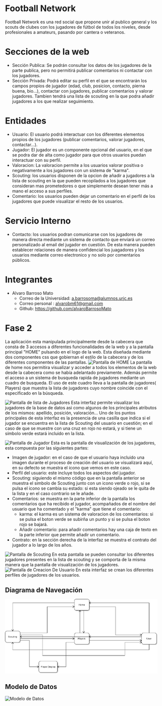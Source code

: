 # Football Network



Football Network es una red social que propone unir al publico general y los scouts de clubes con los jugadores de fútbol de todos los niveles, desde profesionales a amateurs, pasando por cantera o veteranos.
# Secciones de la web
- Sección Publica: Se podrán consultar los datos de los jugadores de la parte publica, pero no permitirá publicar comentarios ni contactar con los jugadores.
- Sección Privada: Podrá editar su perfil en el que se encontrarán los campos propios de jugador (edad, club, posicion, contacto, pierna buena, bio...), contactar con jugadores, publicar comentarios y valorar jugadores. Tambien tendrá una lista de scouting en la que podra añadir jugadores a los que realizar seguimiento.
# Entidades
- Usuario: El usuario podrá interactuar con los diferentes elementos propios de los jugadores (publicar comentarios, valorar jugadores, contactar...). 
- Jugador: El jugador es un componente opcional del usuario, en el que se podra dar de alta como jugador para que otros usuarios puedan interactuar con su perfil.
- Valoracion: La valoracion permite a los usuarios valorar positiva o negativamente a los jugadores con un sistema de "karma".
- Scouting: los usuarios disponen de la opcion de añadir a jugadores a la lista de scouting en la que pueden recopilados a los jugadores que consideran mas prometedores o que simplemente desean tener más a mano el acceso a sus perfiles.
- Comentario: los usuarios pueden dejar un comentario en el perfil de los jugadores que puede visualizar el resto de los usuarios.

# Servicio Interno
- Contacto: los usuarios podran comunicarse con los jugadores de manera directa mediante un sistema de contacto que enviará un correo personalizado al email del jugador en cuestión. De esta manera pueden establecer relaciones de manera confidencial los juagadores y los usuarios mediante correo electronico y no solo por comentarios públicos.
# Integrantes
- Alvaro Barroso Mato
    - Correo de la Universidad: a.barrosoma@alumnos.urjc.es
    - Correo personal :         alvarobm61@gmail.com
    - Github:                   https://github.com/alvaroBarrosoMato 
# Fase 2
La aplicación esta manipulada principalmente desde la cabecera que consta de 3 accesos a diferentes funcionalidades de la web y a la pantalla principal "HOME" pulsando en el logo de la web. Esta diseñada mediante dos componentes css que gobiernan el estilo de la cabecera y de los diferentes componentes de las pantallas.
 ![Pantalla de HOME](https://i.gyazo.com/ebb000909d46fe571c6818b1e5bfdbfb.png)
La pantalla de home nos permitira visualizar y acceder a todos los elementos de la web desde la cabecera como se había adelantado previamente. Además permite el acceso a un sistema de busqueda rapida de jugadores mediante un cuadro de busqueda. El uso de este cuadro lleva a la pantalla de jugadores( Players) que muestra la lista de jugadores cuyo nombre coincide con el especificado en la búsqueda.

 ![Pantalla de lista de Jugadores](https://i.gyazo.com/7844fd2d5ce1403fd95c98d1744b7b27.png)
Esta interfaz permite visualizar los jugadores de la base de datos asi como algunos de los principales atributos de los mismos: apellido, posición, valoración...
Uno de los puntos principales de esta interfaz es la presencia de una casilla que indica si el jugador se encuentra en la lista de Scouting del usuario en cuestión; en el caso de que se muestre con una cruz en rojo no estará, y si tiene un símbolo verde estará incluido en la lista.

 ![Pantalla de Jugador](https://i.gyazo.com/f1a315290e26085db583d1a4f81ced1f.png)
 Esta es la pantalla de visualización de los jugadores, esta compuesta por las siguientes partes:
 - Imagen de jugador: en el caso de que el usuario haya incluido una imagen durante el proceso de creación del usuario se visualizará aquí, en su defecto se muestra el icono que vemos en este caso.
 - Perfil del usuario: este incluye todos los aspectos del jugador.
 - Scouting: siguiendo el mismo código que en la pantalla anterior se muestra el simbolo de Scouting junto con un icono verde o rojo, si se pulsa el icono se cambia su estado: si esta siendo ojeado se le quita de la lista y en el caso contrario se le añade.
 - Comentarios: se muestra en la parte inferior de la pantalla los comentarios que ha recibido el jugador, acompañados de el nombre del usuario que ha comentado y el "karma" que tiene el comentario:
    - karma: el karma es un sistema de valoracion de los comentarios: si se pulsa el boton verde se subirña un punto y si se pulsa el boton rojo se bajará.
    - Añadir comentario: para añadir comentarios hay una caja de texto en la parte inferior que permite añadir un comentario.
- Contrato: en la sección derecha de la interfaz se muestra el contrato del jugador a lo largo de los años.
 
 ![Pantalla de Scouting](https://i.gyazo.com/14744a498fff550cfc03ef830bb7715d.png)
 En esta pantalla se pueden consultar los diferentes jugadores presentes en la lista de scouting y se comporta de la misma manera que la pantalla de visualización de los jugadores.
 ![Pantalla de Creacion De Usuario](https://i.gyazo.com/08dbf75bf9f36ef8e89d6e0816ea8348.png)
 En esta interfaz se crean los diferentes perfiles de jugadores de los usuarios.
## Diagrama de Navegación
 ![Diagrama de Navegación](/DiagramaPantallas.png)
## Modelo de Datos
 ![Modelo de Datos](https://i.gyazo.com/a2baf882dc712b94d68ba1067a99608f.png)
